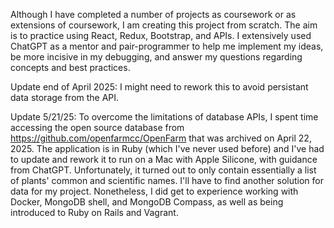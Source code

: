 Although I have completed a number of projects as coursework or as extensions of coursework, I am creating this project from scratch. The aim is to practice using React, Redux, Bootstrap, and APIs. I extensively used ChatGPT as a mentor and pair-programmer to help me implement my ideas, be more incisive in my debugging, and answer my questions regarding concepts and best practices.

Update end of April 2025:  I might need to rework this to avoid persistant data storage from the API.

Update 5/21/25: To overcome the limitations of database APIs, I spent time accessing the open source database from https://github.com/openfarmcc/OpenFarm that was archived on April 22, 2025. The application is in Ruby (which I've never used before) and I've had to update and rework it to run on a Mac with Apple Silicone, with guidance from ChatGPT. Unfortunately, it turned out to only contain essentially a list of plants' common and scientific names. I'll have to find another solution for data for my project. Nonetheless, I did get to experience working with Docker, MongoDB shell, and MongoDB Compass, as well as being introduced to Ruby on Rails and Vagrant.

